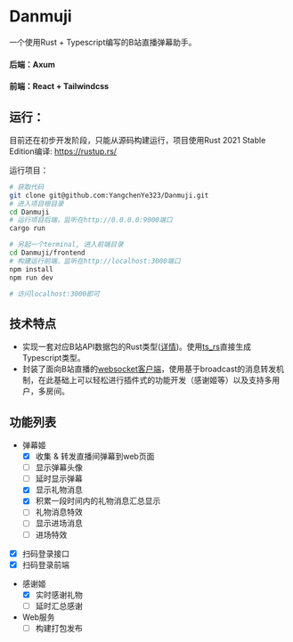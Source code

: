 # Danmuji

一个使用Rust + Typescript编写的B站直播弹幕助手。

#### 后端：Axum
#### 前端：React + Tailwindcss

## 运行：
目前还在初步开发阶段，只能从源码构建运行，项目使用Rust 2021 Stable Edition编译: https://rustup.rs/

运行项目：
```bash
# 获取代码
git clone git@github.com:YangchenYe323/Danmuji.git
# 进入项目根目录
cd Danmuji
# 运行项目后端，监听在http://0.0.0.0:9000端口
cargo run

# 另起一个terminal, 进入前端目录
cd Danmuji/frontend
# 构建运行前端，监听在http://localhost:3000端口
npm install
npm run dev

# 访问localhost:3000即可
```


## 技术特点
- 实现一套对应B站API数据包的Rust类型([详情](src/client/common.rs))。使用[ts_rs](https://github.com/Aleph-Alpha/ts-rs)直接生成Typescript类型。
- 封装了面向B站直播的[websocket客户端](src/client/biliclient.rs)，使用基于broadcast的消息转发机制，在此基础上可以轻松进行插件式的功能开发（感谢姬等）以及支持多用户，多房间。

## 功能列表

- 弹幕姬
  - [x] 收集 & 转发直播间弹幕到web页面
  - [ ] 显示弹幕头像
  - [ ] 延时显示弹幕
  - [x] 显示礼物消息
  - [x] 积累一段时间内的礼物消息汇总显示
  - [ ] 礼物消息特效
  - [ ] 显示进场消息
  - [ ] 进场特效
  
- [x] 扫码登录接口
- [x] 扫码登录前端
 
- 感谢姬
  - [x] 实时感谢礼物
  - [ ] 延时汇总感谢

- Web服务
  - [ ] 构建打包发布
